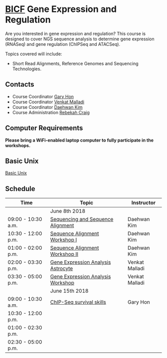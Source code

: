 # [BICF](http://www.utsouthwestern.edu/labs/bioinformatics/) Gene Expression and Regulation

Are you interested in gene expression and regulation?  This course is designed to cover NGS sequence analysis to determine gene expression (RNASeq) and gene regulation (ChIPSeq and ATACSeq).

Topics covered will include:

* Short Read Alignments, Reference Genomes and Sequencing Technologies.

## Contacts
* Course Coordinator [Gary Hon](mailto:gary.hon@utsouthwestern.edu)
* Course Coordinator [Venkat Malladi](mailto:venkat.malladi@utsouthwestern.edu)
* Course Coordinator [Daehwan Kim](mailto:daehwan.kim@utsouthwestern.edu)
* Course Administration [Rebekah Craig](mailto:rebekah.craig@utsouthwestern.edu)

## Computer Requirements

**Please bring a WiFi-enabled laptop computer to fully participate in the workshops.**

## Basic Unix

[Basic Unix](unix_workshop.md)

## Schedule

| Time  | Topic | Instructor|
| ------------- | ------------- | ------------- |
| | June 8th 2018| |
| 09:00 - 10:30 a.m.| [Sequencing and Sequence Alignment](ShortReadAlignment.pdf)  | Daehwan Kim |
| 10:30 - 12:00 p.m.| [Sequence Alignment Workshop I](workshop_alignment.html)  | Daehwan Kim |
| 01:00 - 02:00 p.m.| [Sequence Alignment Workshop II](workshop_alignment.html)| Daehwan Kim |
| 02:00 - 03:30 p.m.| [Gene Expression Analysis](GeneExpression.pdf)  <br> [Astrocyte](rnaseq_astrocyte.pdf)| Venkat Malladi|
| 03:30 - 05:00 p.m.| [Gene Expression Analysis Workshop](gene_expression.md)| Venkat Malladi|
| | June 15th 2018| |
| 09:00 - 10:30 a.m.| [ChIP-Seq survival skills](2018-06-15-Nanocourse-GaryHon.pdf)  | Gary Hon |
| 10:30 - 12:00 p.m.| []()  | |
| 01:00 - 02:30 p.m.| []()| |
| 02:30 - 05:00 p.m.| []()| |
